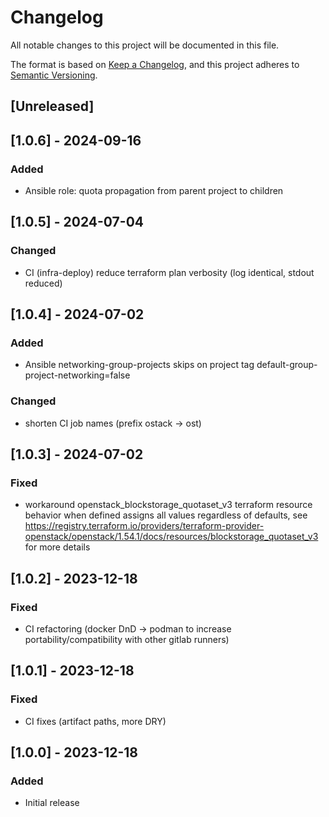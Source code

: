 # Changelog
All notable changes to this project will be documented in this file.

The format is based on [Keep a Changelog](https://keepachangelog.com/en/1.0.0/),
and this project adheres to [Semantic Versioning](https://semver.org/spec/v2.0.0.html).

## [Unreleased]

## [1.0.6] - 2024-09-16
### Added
- Ansible role: quota propagation from parent project to children

## [1.0.5] - 2024-07-04
### Changed
- CI (infra-deploy) reduce terraform plan verbosity (log identical, stdout reduced)

## [1.0.4] - 2024-07-02
### Added
- Ansible networking-group-projects skips on project tag default-group-project-networking=false
### Changed
- shorten CI job names (prefix ostack -> ost)

## [1.0.3] - 2024-07-02
### Fixed
- workaround openstack_blockstorage_quotaset_v3 terraform resource behavior when defined assigns all values regardless of defaults, see https://registry.terraform.io/providers/terraform-provider-openstack/openstack/1.54.1/docs/resources/blockstorage_quotaset_v3 for more details

## [1.0.2] - 2023-12-18
### Fixed
- CI refactoring (docker DnD -> podman to increase portability/compatibility with other gitlab runners)

## [1.0.1] - 2023-12-18
### Fixed
- CI fixes (artifact paths, more DRY)

## [1.0.0] - 2023-12-18
### Added
- Initial release

